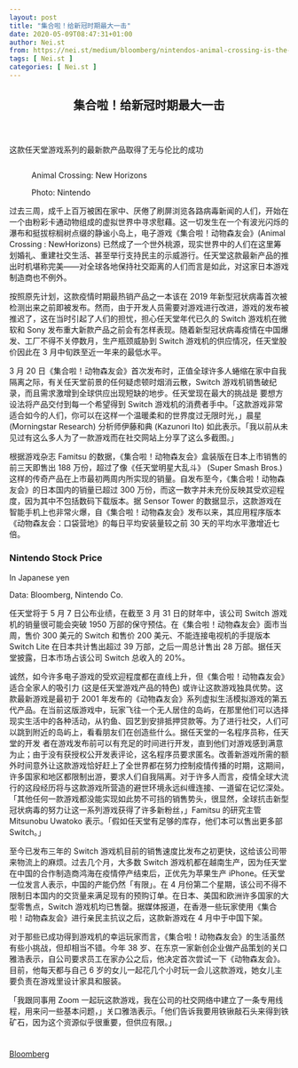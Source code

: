 ```yaml
---
layout: post
title: "集合啦！给新冠时期最大一击"
date: 2020-05-09T08:47:31+01:00
author: Nei.st
from: https://nei.st/medium/bloomberg/nintendos-animal-crossing-is-the-biggest-hit-of-the-lockdown
tags: [ Nei.st ]
categories: [ Nei.st ]
---
```


<article class="post-19702 post type-post status-publish format-standard hentry category-bloomberg" id="post-19702">
 <header class="page-header medium Archives">
  <div class="page-header__image">
  </div>
  <div class="page-header__content">
   <h1 class="page-title text-align-center">
    集合啦！给新冠时期最大一击
   </h1>
  </div>
 </header>
 <div class="entry-content aesop-entry-content" id="post-19702-content">
  <link as="font" crossorigin="anonymous" href="//cdn.jsdelivr.net/gh/0nd1jyU39XQ/_/glyph/font-face/0uIzqoZjSuJfvSBnvgXTcApMtcVhMcpr.woff" rel="preload" type="font/woff"/>
  <link as="font" crossorigin="anonymous" href="//cdn.jsdelivr.net/gh/0nd1jyU39XQ/_/glyph/font-face/1sTnSLZWDKucPX6SAk.woff" rel="preload" type="font/woff"/>
  <p class="blog-post__description">
   这款任天堂游戏系列的最新款产品取得了无与伦比的成功
  </p>
  <span id="more-19702">
  </span>
  <div class="container img">
   <div class="aspectRatioPlaceholder">
    <div class="progressiveMedia" data-height="1085" data-width="1780">
     <img alt="" class="progressiveMedia-image" data-src="https://cdn.jsdelivr.net/gh/0nd1jyU39XQ/_/img/1/animal-crossing-new-horizons.jpg" src="https://cdn.jsdelivr.net/gh/0nd1jyU39XQ/_/img/1/animal-crossing-new-horizons.jpg"/>
    </div>
   </div>
   <div class="aesop-image-component">
    <figure class="aesop-image-component-image aesop-component-align-center aesop-image-component-caption-left">
     <figcaption class="aesop-image-component-caption">
      <p class="aesop-cap-description">
       Animal Crossing: New Horizons
      </p>
      <p class="aesop-cap-cred">
       Photo: Nintendo
      </p>
     </figcaption>
    </figure>
   </div>
  </div>
  <p>
   过去三周，成千上百万被困在家中、厌倦了刷屏浏览各路病毒新闻的人们，开始在一个由粉彩卡通动物组成的虚拟世界中寻求慰藉。这一切发生在一个有波光闪烁的瀑布和挺拔棕榈树点缀的静谧小岛上，电子游戏《集合啦！动物森友会》(Animal Crossing : NewHorizons) 已然成了一个世外桃源，现实世界中的人们在这里筹划婚礼、重建社交生活、甚至举行支持民主的示威游行。任天堂这款最新产品的推出时机堪称完美——对全球各地保持社交距离的人们而言是如此，对这家日本游戏制造商也不例外。
  </p>
  <p>
   按照原先计划，这款疫情时期最热销产品之一本该在 2019 年新型冠状病毒首次被检测出来之前即被发布。然而，由于开发人员需要对游戏进行改进，游戏的发布被推迟了，这在当时引起了人们的担忧，担心任天堂年代已久的 Switch 游戏机在微软和 Sony 发布重大新款产品之前会有怎样表现。随着新型冠状病毒疫情在中国爆发、工厂不得不关停数月，生产瓶颈威胁到 Switch 游戏机的供应情况，任天堂股价因此在 3 月中旬跌至近一年来的最低水平。
  </p>
  <p>
   3 月 20 日《集合啦！动物森友会》首次发布时，正值全球许多人蜷缩在家中自我隔离之际，有关任天堂前景的任何疑虑顿时烟消云散，Switch 游戏机销售破纪录，而且需求激增到全球供应出现短缺的地步。任天堂现在最大的挑战是 要想方设法将产品交付到每一个希望得到 Switch 游戏机的消费者手中。「这款游戏非常适合如今的人们，你可以在这样一个温暖柔和的世界度过无限时光，」晨星 (Morningstar Research) 分析师伊藤和典 (Kazunori Ito) 如此表示。「我以前从未见过有这么多人为了一款游戏而在社交网站上分享了这么多截图。」
  </p>
  <p>
   根据游戏杂志 Famitsu 的数据，《集合啦！动物森友会》盒装版在日本上市销售的前三天即售出 188 万份，超过了像《任天堂明星大乱斗》 (Super Smash Bros.) 这样的传奇产品在上市最初两周内所实现的销量。自发布至今，《集合啦！动物森友会》的日本国内的销量已超过 300 万份，而这一数字并未充份反映其受欢迎程度，因为其中不包括数码下载版本。据 Sensor Tower 的数据显示，这款游戏在智能手机上也非常火爆，自《集合啦！动物森友会》发布以来，其应用程序版本《动物森友会：口袋营地》的每日平均安装量较之前 30 天的平均水平激增近七倍。
  </p>
  <div class="container img toaster">
   <link href="https://cdn.jsdelivr.net/gh/0nd1jyU39XQ/_/graphic/bloomberg/toaster/toaster-charts/css/themes/bizweek.css" rel="stylesheet" type="text/css"/>
   <h3 class="chart__title" id="feeling-faint">
    Nintendo Stock Price
   </h3>
   <p class="chart__subtitle">
    In Japanese yen
   </p>
   <div class="code-block code-block-1" style="margin: 8px 0; clear: both;">
    <div class="container ads_KbHEVhh8Rw">
     <div class="card card--blog post-sidebar">
      <div class="card-body">
       <div class="logo_ngcontent-kty-0">
       </div>
       <div class="iframe-blocker U6XAMK63Vh00WqvF2BacIQ">
        <div class="background-h60B">
        </div>
        <div class="WumZiPCS4MeMw4pxQ">
        </div>
       </div>
      </div>
      <div class="card-footer">
       <div class="card-footer-wrapper" layout="row bottom-left">
       </div>
      </div>
     </div>
    </div>
   </div>
   <div class="toaster-iframe">
    <div class="toaster-chart toaster-theme-business" id="target1">
    </div>
   </div>
   <p class="chart__source">
    Data: Bloomberg, Nintendo Co.
   </p>
  </div>
  <p>
   任天堂将于 5 月 7 日公布业绩，在截至 3 月 31 日的财年中，该公司 Switch 游戏机的销量很可能会突破 1950 万部的保守预估。在《集合啦！动物森友会》面市当周，售价 300 美元的 Switch 和售价 200 美元、不能连接电视机的手提版本 Switch Lite 在日本共计售出超过 39 万部，之后一周总计售出 28 万部。据任天堂披露，日本市场占该公司 Switch 总收入的 20%。
  </p>
  <p>
   诚然，如今许多电子游戏的受欢迎程度都在直线上升，但《集合啦！动物森友会》适合全家人的吸引力 (这是任天堂游戏产品的特色) 或许让这款游戏独具优势。这款最新游戏是最初于 2001 年发布的《动物森友会》系列虚拟生活模拟游戏的第五代产品。在当前这版游戏中，玩家飞往一个无人居住的岛屿，在那里他们可以选择现实生活中的各种活动，从钓鱼、园艺到安排抵押贷款等。为了进行社交，人们可以跳到附近的岛屿上，看看朋友们在创造些什么。据任天堂的一名程序员称，任天堂的开发 者在游戏发布前可以有充足的时间进行开发，直到他们对游戏感到满意为止；由于没有获授权公开发表评论，这名程序员要求匿名。改善新游戏所需的额外时间意外让这款游戏恰好赶上了全世界都在努力控制疫情传播的时期，这期间，许多国家和地区都限制出游，要求人们自我隔离。对于许多人而言，疫情全球大流行的这段经历将与这款游戏所营造的避世环境永远纠缠连接、一道留在记忆深处。「其他任何一款游戏都没能实现如此势不可挡的销售势头，很显然，全球抗击新型冠状病毒的努力让这一系列游戏获得了许多新粉丝，」Famitsu 的研究主管 Mitsunobu Uwatoko 表示。「假如任天堂有足够的库存，他们本可以售出更多部 Switch。」
  </p>
  <p>
   至今已发布三年的 Switch 游戏机目前的销售速度比发布之初更快，这给该公司带来物流上的麻烦。过去几个月，大多数 Switch 游戏机都在越南生产，因为任天堂在中国的合作制造商鸿海在疫情停产结束后，正优先为苹果生产 iPhone。任天堂一位发言人表示，中国的产能仍然「有限」。在 4 月份第二个星期，该公司不得不限制日本国内的交货量来满足现有的预购订单。在日本、美国和欧洲许多国家的大型零售点，Switch 游戏机均已售罄。据媒体报道，在香港一些玩家使用《集合啦！动物森友会》进行亲民主抗议之后，这款新游戏在 4 月中于中国下架。
  </p>
  <p>
   对于那些已成功得到游戏机的幸运玩家而言，《集合啦！动物森友会》的生活虽然有些小挑战，但却相当不错。今年 38 岁、在东京一家新创企业做产品策划的关口雅浩表示，自公司要求员工在家办公之后，他决定首次尝试一下《动物森友会》。目前，他每天都与自己 6 岁的女儿一起花几个小时玩一会儿这款游戏，她女儿主要负责在游戏里设计家具和服装。
  </p>
  <p>
   「我跟同事用 Zoom 一起玩这款游戏，我在公司的社交网络中建立了一条专用线程，用来问一些基本问题，」关口雅浩表示。「他们告诉我要用铁锹敲石头来得到铁矿石，因为这个资源似乎很重要，但供应有限。」
  </p>
  <div class="code-block code-block-1" style="margin: 8px 0; clear: both;">
   <div class="container ads_KbHEVhh8Rw">
    <div class="card card--blog post-sidebar">
     <div class="card-body">
      <div class="logo_ngcontent-kty-0">
      </div>
      <div class="iframe-blocker U6XAMK63Vh00WqvF2BacIQ">
       <div class="background-h60B">
       </div>
       <div class="WumZiPCS4MeMw4pxQ">
       </div>
      </div>
     </div>
     <div class="card-footer">
      <div class="card-footer-wrapper" layout="row bottom-left">
      </div>
     </div>
    </div>
   </div>
  </div>
  <div class="container ag ah">
   <div class="fe n el">
    <a class="dt du bn bo bp bq br bs bt bu dv dw bx by dx dy" href="https://nei.st/medium/bloomberg-businessweek?source=https://www.bloomberg.com/news/articles/2020-04-14/nintendo-s-animal-crossing-is-the-biggest-hit-of-the-lockdown">
     <div class="c ff fg ag ah fh el fi fj ce fk fl fm fn fo fp fq fr fs ft fu">
      <div class="bs em en eo ep eq fv ah fw fg ag bm eu fx q fy fz p ac">
      </div>
     </div>
    </a>
   </div>
  </div>
  <div class="code-block code-block-2" style="margin: 8px 0; clear: both;">
   <br/>
   <div class="container ads_KbHEVhh8Rw">
    <div class="card card--blog post-sidebar">
     <div class="card-body">
      <div class="logo_ngcontent-kty-0">
      </div>
      <div class="iframe-blocker U6XAMK63Vh00WqvF2BacIQ">
       <div class="background-h60B">
       </div>
       <div class="WumZiPCS4MeMw4pxQ">
       </div>
      </div>
     </div>
     <div class="card-footer">
      <div class="card-footer-wrapper" layout="row bottom-left">
      </div>
     </div>
    </div>
   </div>
  </div>
 </div>
 <footer class="entry-footer">
  <div class="categories icon-link">
   <a href="https://nei.st/category/medium/bloomberg" rel="category tag">
    Bloomberg
   </a>
  </div>
 </footer>
</article>


